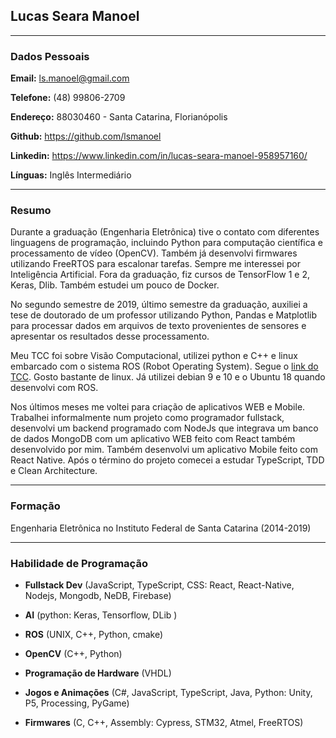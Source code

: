 ## Lucas Seara Manoel

---

### Dados Pessoais

**Email:** ls.manoel@gmail.com

**Telefone:** (48) 99806-2709

**Endereço:** 88030460 - Santa Catarina, Florianópolis

**Github:** <https://github.com/lsmanoel>

**Linkedin:** <https://www.linkedin.com/in/lucas-seara-manoel-958957160/>

**Línguas:** Inglês Intermediário

---

### Resumo

Durante a graduação (Engenharia Eletrônica) tive o contato com diferentes linguagens de programação, incluindo Python para computação científica e processamento de vídeo (OpenCV). Também já desenvolvi firmwares utilizando FreeRTOS para escalonar tarefas. Sempre me interessei por Inteligência Artificial. Fora da graduação, fiz cursos de TensorFlow 1 e 2, Keras, Dlib. Também estudei um pouco de Docker.

No segundo semestre de 2019, último semestre da graduação, auxiliei a tese de doutorado de um professor utilizando Python, Pandas e Matplotlib para processar dados em arquivos de texto provenientes de sensores e apresentar os resultados desse processamento.

Meu TCC foi sobre Visão Computacional, utilizei python e C++ e linux embarcado com o sistema ROS (Robot Operating System). Segue o [link do TCC](https://www.overleaf.com/read/knnfcxbkfdhb). Gosto bastante de linux. Já utilizei debian 9 e 10 e o Ubuntu 18 quando desenvolvi com ROS.

Nos últimos meses me voltei para criação de aplicativos WEB e Mobile. Trabalhei informalmente num projeto como programador fullstack, desenvolvi um backend programado com NodeJs que integrava um banco de dados MongoDB com um aplicativo WEB feito com React também desenvolvido por mim. Também desenvolvi um aplicativo Mobile feito com React Native. Após o término do projeto comecei a estudar TypeScript, TDD e Clean Architecture.

---

### Formação

Engenharia Eletrônica no Instituto Federal de Santa Catarina (2014-2019)

---

### Habilidade de Programação

* **Fullstack Dev** (JavaScript, TypeScript, CSS: React, React-Native, Nodejs, Mongodb, NeDB, Firebase)

* **AI** (python: Keras, Tensorflow, DLib )

* **ROS** (UNIX, C++, Python, cmake)

* **OpenCV** (C++, Python)

* **Programação de Hardware** (VHDL)

* **Jogos e Animações** (C#, JavaScript, TypeScript, Java, Python: Unity, P5, Processing, PyGame)

* **Firmwares** (C, C++, Assembly: Cypress, STM32, Atmel, FreeRTOS)
